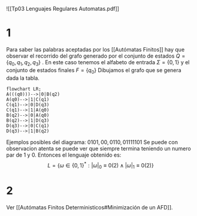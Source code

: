 ![[Tp03 Lenguajes Regulares Automatas.pdf]]


# 1
Para saber las palabras aceptadas por los [[Autómatas Finitos]] hay que observar el recorrido del grafo generado por el conjunto de estados $Q =\{q_0, q_1, q_2, q_3\}$ . En este caso tenemos el alfabeto de entrada $\Sigma = \{0,1\}$ y el conjunto de estados finales $F = \{q_0\}$
Dibujamos el grafo que se genera dada la tabla.

```mermaid
flowchart LR;
A(((q0)))-->|0|B(q2)
A(q0)-->|1|C(q1)
C(q1)-->|0|D(q3)
C(q1)-->|1|A(q0)
B(q2)-->|0|A(q0)
B(q2)-->|1|D(q3)
D(q3)-->|0|C(q1)
D(q3)-->|1|B(q2)
```

Ejemplos posibles del diagrama:
$0101, 00,0110, 01111101$
Se puede con observacion atenta se puede ver que siempre termina teniendo un numero par de 1 y 0. Entonces el lenguaje obtenido es:
$$L= \{\omega \in \{0, 1\}^{*}: |\omega|_0 \equiv 0(2) \land |\omega|_1 \equiv 0(2) \}$$
# 2

Ver [[Autómatas Finitos Deterministicos#Minimización de un AFD]].


